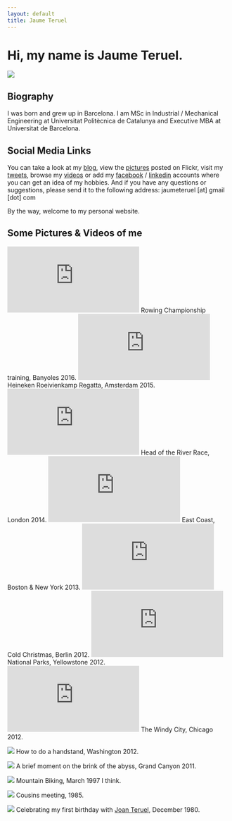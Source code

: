 ```yaml
---
layout: default
title: Jaume Teruel
---
```

# Hi, my name is Jaume Teruel.

![][1]

## Biography

I was born and grew up in Barcelona. I am MSc in Industrial / Mechanical Engineering at Universitat Politècnica de Catalunya and Executive MBA at Universitat de Barcelona.

## Social Media Links

You can take a look at my [blog][2], view the [pictures][3] posted on Flickr, visit my [tweets][4], browse my [videos][5] or add my [facebook][6] / [linkedin][7] accounts where you can get an idea of my hobbies. And if you have any questions or suggestions, please send it to the following address: jaumeteruel [at] gmail [dot] com

By the way, welcome to my personal website.

## Some Pictures & Videos of me
<iframe src="http://player.vimeo.com/video/126745084?title=0&amp;byline=0&amp;color=679AF1&amp;portrait=0" frameborder="0"></iframe>
Rowing Championship training, Banyoles 2016.

<iframe src="http://player.vimeo.com/video/126745084?title=0&amp;byline=0&amp;color=679AF1&amp;portrait=0" frameborder="0"></iframe>
Heineken Roeivienkamp Regatta, Amsterdam 2015.

<iframe src="http://player.vimeo.com/video/92330874?title=0&amp;byline=0&amp;color=679AF1&amp;portrait=0" frameborder="0"></iframe>
Head of the River Race, London 2014.

<iframe src="http://player.vimeo.com/video/75295857?title=0&amp;byline=0&amp;color=679AF1&amp;portrait=0" frameborder="0"></iframe>
East Coast, Boston & New York 2013.

<iframe src="http://player.vimeo.com/video/55182694?title=0&amp;byline=0&amp;color=679AF1&amp;portrait=0" frameborder="0"></iframe>
Cold Christmas, Berlin 2012.

<iframe src="http://player.vimeo.com/video/48320460?title=0&amp;byline=0&amp;color=679AF1&amp;portrait=0" frameborder="0"></iframe>
National Parks, Yellowstone 2012.

<iframe src="http://player.vimeo.com/video/49126271?title=0&amp;byline=0&amp;color=679AF1&amp;portrait=0" frameborder="0"></iframe>
The Windy City, Chicago 2012.

![][16]
How to do a handstand, Washington 2012.

![][10]
A brief moment on the brink of the abyss, Grand Canyon 2011.

![][11]
Mountain Biking, March 1997 I think.

![][17]
Cousins meeting, 1985.

![][12]
Celebrating my first birthday with [Joan Teruel][13], December 1980.


   [1]: /images/me_big.png
   [2]: http://www.lerion.com
   [3]: http://www.flickr.com/photos/lerion
   [4]: http://twitter.com/jaumeteruel
   [5]: http://www.vimeo.com/lerion/videos
   [6]: http://www.facebook.com/jaume.teruel
   [7]: http://es.linkedin.com/in/jaumeteruel
   [8]: https://farm4.staticflickr.com/3694/13887135686_3141d3d1cd_c.jpg
   [9]: https://farm9.staticflickr.com/8475/8078266107_fd8be79e4f_c.jpg
   [10]: https://farm7.staticflickr.com/6062/6087256898_6961082fe8_b.jpg
   [11]: https://farm8.staticflickr.com/7208/13889188038_1a39e15c9a_c.jpg
   [12]: https://farm6.staticflickr.com/5331/14021790985_b8667f40c7_c.jpg
   [13]: http://www.joanteruel.com
   [14]: http://creativecommons.org/licenses/by-nc-sa/3.0/
   [15]: https://farm3.staticflickr.com/2908/14401273620_fe93721708_c.jpg
   [16]: https://farm9.staticflickr.com/8180/8057394807_12f61e28e7_c.jpg
   [17]: https://farm9.staticflickr.com/8598/16204302242_fb674cfc93_c.jpg


